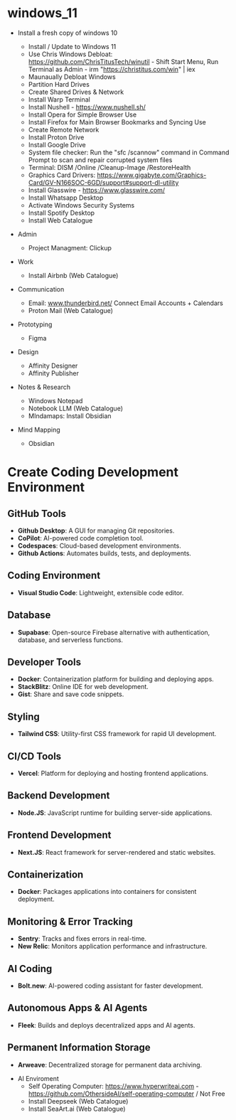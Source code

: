 # windows_11
+ Install a fresh copy of windows 10
  - Install / Update to Windows 11
  - Use Chris Windows Debloat: https://github.com/ChrisTitusTech/winutil - Shift Start Menu, Run Terminal as Admin - irm "https://christitus.com/win" | iex
  - Maunaually Debloat Windows
  - Partition Hard Drives
  - Create Shared Drives & Network
  - Install Warp Terminal
  - Install Nushell - https://www.nushell.sh/
  - Install Opera for Simple Browser Use
  - Install Firefox for Main Browser Bookmarks and Syncing Use
  - Create Remote Network
  - Install Proton Drive
  - Install Google Drive
  - System file checker: Run the "sfc /scannow" command in Command Prompt to scan and repair corrupted system files
  - Terminal: DISM /Online /Cleanup-Image /RestoreHealth
  - Graphics Card Drivers: https://www.gigabyte.com/Graphics-Card/GV-N166SOC-6GD/support#support-dl-utility
  - Install Glasswire - https://www.glasswire.com/
  - Install Whatsapp Desktop
  - Activate Windows Security Systems
  - Install Spotify Desktop
  - Install Web Catalogue
 
+ Admin
  - Project Managment: Clickup
 
+ Work
  - Install Airbnb (Web Catalogue)

+ Communication
  - Email: www.thunderbird.net/ Connect Email Accounts + Calendars
  - Proton Mail (Web Catalogue)
 
+ Prototyping
  - Figma

+ Design
  - Affinity Designer
  - Affinity Publisher
 
+ Notes & Research
  - Windows Notepad
  - Notebook LLM (Web Catalogue)
  - MIndamaps: Install Obsidian
 
+ Mind Mapping
  - Obsidian
 
# Create Coding Development Environment

## GitHub Tools
- **Github Desktop**: A GUI for managing Git repositories.
- **CoPilot**: AI-powered code completion tool.
- **Codespaces**: Cloud-based development environments.
- **Github Actions**: Automates builds, tests, and deployments.

## Coding Environment
- **Visual Studio Code**: Lightweight, extensible code editor.

## Database
- **Supabase**: Open-source Firebase alternative with authentication, database, and serverless functions.

## Developer Tools
- **Docker**: Containerization platform for building and deploying apps.
- **StackBlitz**: Online IDE for web development.
- **Gist**: Share and save code snippets.

## Styling
- **Tailwind CSS**: Utility-first CSS framework for rapid UI development.

## CI/CD Tools
- **Vercel**: Platform for deploying and hosting frontend applications.

## Backend Development
- **Node.JS**: JavaScript runtime for building server-side applications.

## Frontend Development
- **Next.JS**: React framework for server-rendered and static websites.

## Containerization
- **Docker**: Packages applications into containers for consistent deployment.

## Monitoring & Error Tracking
- **Sentry**: Tracks and fixes errors in real-time.
- **New Relic**: Monitors application performance and infrastructure.

## AI Coding
- **Bolt.new**: AI-powered coding assistant for faster development.

## Autonomous Apps & AI Agents
- **Fleek**: Builds and deploys decentralized apps and AI agents.

## Permanent Information Storage
- **Arweave**: Decentralized storage for permanent data archiving.

+ AI Enviroment
  - Self Operating Computer: https://www.hyperwriteai.com - https://github.com/OthersideAI/self-operating-computer /  Not Free
  - Install Deepseek (Web Catalogue)
  - Install SeaArt.ai (Web Catalogue)
